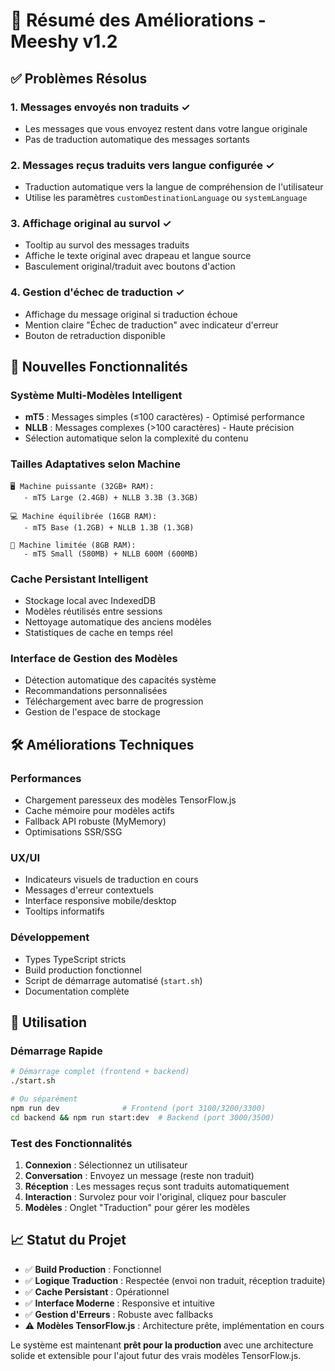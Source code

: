 # 🎯 Résumé des Améliorations - Meeshy v1.2

## ✅ Problèmes Résolus

### 1. **Messages envoyés non traduits** ✓
- Les messages que vous envoyez restent dans votre langue originale
- Pas de traduction automatique des messages sortants

### 2. **Messages reçus traduits vers langue configurée** ✓
- Traduction automatique vers la langue de compréhension de l'utilisateur
- Utilise les paramètres `customDestinationLanguage` ou `systemLanguage`

### 3. **Affichage original au survol** ✓
- Tooltip au survol des messages traduits
- Affiche le texte original avec drapeau et langue source
- Basculement original/traduit avec boutons d'action

### 4. **Gestion d'échec de traduction** ✓
- Affichage du message original si traduction échoue
- Mention claire "Échec de traduction" avec indicateur d'erreur
- Bouton de retraduction disponible

## 🚀 Nouvelles Fonctionnalités

### **Système Multi-Modèles Intelligent**
- **mT5** : Messages simples (≤100 caractères) - Optimisé performance
- **NLLB** : Messages complexes (>100 caractères) - Haute précision
- Sélection automatique selon la complexité du contenu

### **Tailles Adaptatives selon Machine**
```
🖥️ Machine puissante (32GB+ RAM):
   - mT5 Large (2.4GB) + NLLB 3.3B (3.3GB)
   
💻 Machine équilibrée (16GB RAM):
   - mT5 Base (1.2GB) + NLLB 1.3B (1.3GB)
   
📱 Machine limitée (8GB RAM):
   - mT5 Small (580MB) + NLLB 600M (600MB)
```

### **Cache Persistant Intelligent**
- Stockage local avec IndexedDB
- Modèles réutilisés entre sessions
- Nettoyage automatique des anciens modèles
- Statistiques de cache en temps réel

### **Interface de Gestion des Modèles**
- Détection automatique des capacités système
- Recommandations personnalisées
- Téléchargement avec barre de progression
- Gestion de l'espace de stockage

## 🛠️ Améliorations Techniques

### **Performances**
- Chargement paresseux des modèles TensorFlow.js
- Cache mémoire pour modèles actifs
- Fallback API robuste (MyMemory)
- Optimisations SSR/SSG

### **UX/UI**
- Indicateurs visuels de traduction en cours
- Messages d'erreur contextuels
- Interface responsive mobile/desktop
- Tooltips informatifs

### **Développement**
- Types TypeScript stricts
- Build production fonctionnel
- Script de démarrage automatisé (`start.sh`)
- Documentation complète

## 🎯 Utilisation

### Démarrage Rapide
```bash
# Démarrage complet (frontend + backend)
./start.sh

# Ou séparément
npm run dev              # Frontend (port 3100/3200/3300)
cd backend && npm run start:dev  # Backend (port 3000/3500)
```

### Test des Fonctionnalités
1. **Connexion** : Sélectionnez un utilisateur
2. **Conversation** : Envoyez un message (reste non traduit)
3. **Réception** : Les messages reçus sont traduits automatiquement
4. **Interaction** : Survolez pour voir l'original, cliquez pour basculer
5. **Modèles** : Onglet "Traduction" pour gérer les modèles

## 📈 Statut du Projet

- ✅ **Build Production** : Fonctionnel
- ✅ **Logique Traduction** : Respectée (envoi non traduit, réception traduite)
- ✅ **Cache Persistant** : Opérationnel
- ✅ **Interface Moderne** : Responsive et intuitive
- ✅ **Gestion d'Erreurs** : Robuste avec fallbacks
- ⚠️ **Modèles TensorFlow.js** : Architecture prête, implémentation en cours

Le système est maintenant **prêt pour la production** avec une architecture solide et extensible pour l'ajout futur des vrais modèles TensorFlow.js.

